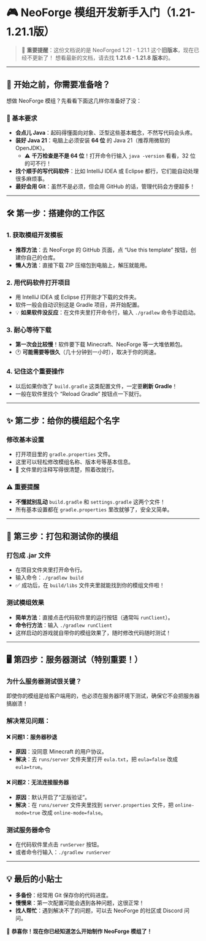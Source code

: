 # 🎮 NeoForge 模组开发新手入门（1.21-1.21.1版）

> 📢 **重要提醒**：这份文档说的是 NeoForged 1.21 - 1.21.1 这个**旧版本**，现在已经不更新了！
> 想看最新的文档，请去找 **1.21.6 - 1.21.8 版本**的。

---

## 🚀 开始之前，你需要准备啥？

想做 NeoForge 模组？先看看下面这几样你准备好了没：

### 📝 基本要求
- **会点儿 Java**：起码得懂面向对象、泛型这些基本概念，不然写代码会头疼。
- **装好 Java 21**：电脑上必须安装 **64 位** 的 Java 21（推荐用微软的 OpenJDK）。
  - ⚠️ **千万检查是不是 64 位**！打开命令行输入 `java -version` 看看，32 位的可不行！
- **找个顺手的写代码软件**：比如 IntelliJ IDEA 或 Eclipse 都行，它们能自动处理很多麻烦事。
- **最好会用 Git**：虽然不是必须，但会用 GitHub 的话，管理代码会方便超多！

---

## 🛠️ 第一步：搭建你的工作区

### 1. 获取模组开发模板
- **推荐方法**：去 NeoForge 的 GitHub 页面，点 “Use this template” 按钮，创建你自己的仓库。
- **懒人方法**：直接下载 ZIP 压缩包到电脑上，解压就能用。

### 2. 用代码软件打开项目
- 用 IntelliJ IDEA 或 Eclipse 打开刚才下载的文件夹。
- 软件一般会自动识别这是 Gradle 项目，并开始配置。
- 💡 **如果软件没反应**：在文件夹里打开命令行，输入 `./gradlew` 命令手动启动。

### 3. 耐心等待下载
- **第一次会比较慢**！软件要下载 Minecraft、NeoForge 等一大堆依赖包。
- 🕐 **可能需要等很久**（几十分钟到一小时），取决于你的网速。

### 4. 记住这个重要操作
- 以后如果你改了 `build.gradle` 这类配置文件，一定要**刷新 Gradle**！
- 一般在软件里找个 “Reload Gradle” 按钮点一下就行。

---

## ✨ 第二步：给你的模组起个名字

### 修改基本设置
- 打开项目里的 `gradle.properties` 文件。
- 这里可以轻松修改模组名称、版本号等基本信息。
- 📝 文件里的注释写得很清楚，照着改就行。

### ⚠️ 重要提醒
- **不懂就别乱动** `build.gradle` 和 `settings.gradle` 这两个文件！
- 所有基本设置都在 `gradle.properties` 里改就够了，安全又简单。

---

## 🧪 第三步：打包和测试你的模组

### 打包成 .jar 文件
- 在项目文件夹里打开命令行。
- 输入命令：`./gradlew build`
- ✅ 成功后，在 `build/libs` 文件夹里就能找到你的模组文件啦！

### 测试模组效果
- **简单方法**：直接点击代码软件里的运行按钮（通常叫 `runClient`）。
- **命令行方法**：输入 `./gradlew runClient`
- 这样启动的游戏就自带你的模组效果了，随时修改代码随时测试！

---

## 🖥️ 第四步：服务器测试（特别重要！）

### 为什么服务器测试很关键？
即使你的模组是给客户端用的，也必须在服务器环境下测试，确保它不会把服务器搞崩溃！

### 解决常见问题：

#### ❌ 问题1：服务器秒退
- **原因**：没同意 Minecraft 的用户协议。
- **解决**：去 `runs/server` 文件夹里打开 `eula.txt`，把 `eula=false` 改成 `eula=true`。

#### ❌ 问题2：无法连接服务器
- **原因**：默认开启了“正版验证”。
- **解决**：在 `runs/server` 文件夹里找到 `server.properties` 文件，把 `online-mode=true` 改成 `online-mode=false`。

### 测试服务器命令
- 在代码软件里点击 `runServer` 按钮。
- 或者命令行输入：`./gradlew runServer`

---

## 💡 最后的小贴士

- **多备份**：经常用 Git 保存你的代码进度。
- **慢慢来**：第一次配置可能会遇到各种问题，这很正常！
- **找人帮忙**：遇到解决不了的问题，可以去 NeoForge 的社区或 Discord 问问。

🎉 **恭喜你！现在你已经知道怎么开始制作 NeoForge 模组了！**
